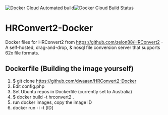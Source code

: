 ![Docker Cloud Automated build](https://img.shields.io/docker/cloud/automated/dwaaan/hrconvert2-docker.svg)![Docker Cloud Build Status](https://img.shields.io/docker/cloud/build/dwaaan/hrconvert2-docker.svg)

# HRConvert2-Docker

Docker files for HRConvert2 from https://github.com/zelon88/HRConvert2 - A self-hosted, drag-and-drop, & nosql file conversion server that supports 62x file formats.


## Dockerfile (Building the image yourself)

1. $ git clone https://github.com/dwaaan/HRConvert2-Docker
2. Edit config.php
3. Set Ubuntu repos in Dockerfile (currently set to Australia)
4. $ docker build -t hrconvert2 .
5. run docker images, copy the image ID
6. docker run -i -t [ID]
 


